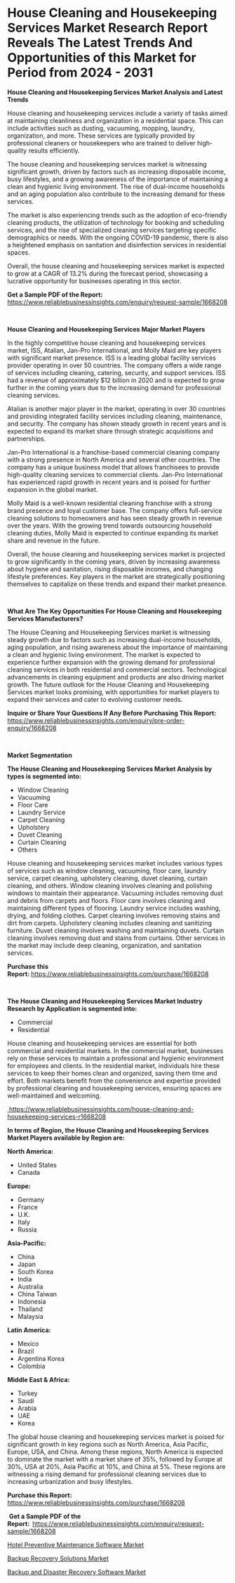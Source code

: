 <p><h1>House Cleaning and Housekeeping Services Market Research Report Reveals The Latest Trends And Opportunities of this Market for Period from 2024 - 2031</h1></p><p><strong>House Cleaning and Housekeeping Services Market Analysis and Latest Trends</strong></p>
<p><p>House cleaning and housekeeping services include a variety of tasks aimed at maintaining cleanliness and organization in a residential space. This can include activities such as dusting, vacuuming, mopping, laundry, organization, and more. These services are typically provided by professional cleaners or housekeepers who are trained to deliver high-quality results efficiently.</p><p>The house cleaning and housekeeping services market is witnessing significant growth, driven by factors such as increasing disposable income, busy lifestyles, and a growing awareness of the importance of maintaining a clean and hygienic living environment. The rise of dual-income households and an aging population also contribute to the increasing demand for these services.</p><p>The market is also experiencing trends such as the adoption of eco-friendly cleaning products, the utilization of technology for booking and scheduling services, and the rise of specialized cleaning services targeting specific demographics or needs. With the ongoing COVID-19 pandemic, there is also a heightened emphasis on sanitation and disinfection services in residential spaces.</p><p>Overall, the house cleaning and housekeeping services market is expected to grow at a CAGR of 13.2% during the forecast period, showcasing a lucrative opportunity for businesses operating in this sector.</p></p>
<p><strong>Get a Sample PDF of the Report:&nbsp;</strong> <a href="https://www.reliablebusinessinsights.com/enquiry/request-sample/1668208">https://www.reliablebusinessinsights.com/enquiry/request-sample/1668208</a></p>
<p>&nbsp;</p>
<p><strong>House Cleaning and Housekeeping Services Major Market Players</strong></p>
<p><p>In the highly competitive house cleaning and housekeeping services market, ISS, Atalian, Jan-Pro International, and Molly Maid are key players with significant market presence. ISS is a leading global facility services provider operating in over 50 countries. The company offers a wide range of services including cleaning, catering, security, and support services. ISS had a revenue of approximately $12 billion in 2020 and is expected to grow further in the coming years due to the increasing demand for professional cleaning services.</p><p>Atalian is another major player in the market, operating in over 30 countries and providing integrated facility services including cleaning, maintenance, and security. The company has shown steady growth in recent years and is expected to expand its market share through strategic acquisitions and partnerships.</p><p>Jan-Pro International is a franchise-based commercial cleaning company with a strong presence in North America and several other countries. The company has a unique business model that allows franchisees to provide high-quality cleaning services to commercial clients. Jan-Pro International has experienced rapid growth in recent years and is poised for further expansion in the global market.</p><p>Molly Maid is a well-known residential cleaning franchise with a strong brand presence and loyal customer base. The company offers full-service cleaning solutions to homeowners and has seen steady growth in revenue over the years. With the growing trend towards outsourcing household cleaning duties, Molly Maid is expected to continue expanding its market share and revenue in the future.</p><p>Overall, the house cleaning and housekeeping services market is projected to grow significantly in the coming years, driven by increasing awareness about hygiene and sanitation, rising disposable incomes, and changing lifestyle preferences. Key players in the market are strategically positioning themselves to capitalize on these trends and expand their market presence.</p></p>
<p>&nbsp;</p>
<p><strong>What Are The Key Opportunities For House Cleaning and Housekeeping Services Manufacturers?</strong></p>
<p><p>The House Cleaning and Housekeeping Services market is witnessing steady growth due to factors such as increasing dual-income households, aging population, and rising awareness about the importance of maintaining a clean and hygienic living environment. The market is expected to experience further expansion with the growing demand for professional cleaning services in both residential and commercial sectors. Technological advancements in cleaning equipment and products are also driving market growth. The future outlook for the House Cleaning and Housekeeping Services market looks promising, with opportunities for market players to expand their services and cater to evolving customer needs.</p></p>
<p><strong>Inquire or Share Your Questions If Any Before Purchasing This Report:</strong> <a href="https://www.reliablebusinessinsights.com/enquiry/pre-order-enquiry/1668208">https://www.reliablebusinessinsights.com/enquiry/pre-order-enquiry/1668208</a></p>
<p>&nbsp;</p>
<p><strong>Market Segmentation</strong></p>
<p><strong>The House Cleaning and Housekeeping Services Market Analysis by types is segmented into:</strong></p>
<p><ul><li>Window Cleaning</li><li>Vacuuming</li><li>Floor Care</li><li>Laundry Service</li><li>Carpet Cleaning</li><li>Upholstery</li><li>Duvet Cleaning</li><li>Curtain Cleaning</li><li>Others</li></ul></p>
<p><p>House cleaning and housekeeping services market includes various types of services such as window cleaning, vacuuming, floor care, laundry service, carpet cleaning, upholstery cleaning, duvet cleaning, curtain cleaning, and others. Window cleaning involves cleaning and polishing windows to maintain their appearance. Vacuuming includes removing dust and debris from carpets and floors. Floor care involves cleaning and maintaining different types of flooring. Laundry service includes washing, drying, and folding clothes. Carpet cleaning involves removing stains and dirt from carpets. Upholstery cleaning includes cleaning and sanitizing furniture. Duvet cleaning involves washing and maintaining duvets. Curtain cleaning involves removing dust and stains from curtains. Other services in the market may include deep cleaning, organization, and sanitation services.</p></p>
<p><strong>Purchase this Report:&nbsp;</strong><a href="https://www.reliablebusinessinsights.com/purchase/1668208">https://www.reliablebusinessinsights.com/purchase/1668208</a></p>
<p>&nbsp;</p>
<p><strong>The House Cleaning and Housekeeping Services Market Industry Research by Application is segmented into:</strong></p>
<p><ul><li>Commercial</li><li>Residential</li></ul></p>
<p><p>House cleaning and housekeeping services are essential for both commercial and residential markets. In the commercial market, businesses rely on these services to maintain a professional and hygienic environment for employees and clients. In the residential market, individuals hire these services to keep their homes clean and organized, saving them time and effort. Both markets benefit from the convenience and expertise provided by professional cleaning and housekeeping services, ensuring spaces are well-maintained and welcoming.</p></p>
<p><a href="https://www.reliablebusinessinsights.com/house-cleaning-and-housekeeping-services-r1668208">&nbsp;https://www.reliablebusinessinsights.com/house-cleaning-and-housekeeping-services-r1668208</a></p>
<p><strong>In terms of Region, the House Cleaning and Housekeeping Services Market Players available by Region are:</strong></p>
<p>
    <p> <strong> North America: </strong>
        <ul>
            <li>United States</li>
            <li>Canada</li>
        </ul>
        </p> 
    <p> <strong> Europe: </strong>
        <ul>
            <li>Germany</li>
            <li>France</li>
            <li>U.K.</li>
            <li>Italy</li>
            <li>Russia</li>
        </ul>
        </p> 
    <p> <strong> Asia-Pacific: </strong>
        <ul>
            <li>China</li>
            <li>Japan</li>
            <li>South Korea</li>
            <li>India</li>
            <li>Australia</li>
            <li>China Taiwan</li>
            <li>Indonesia</li>
            <li>Thailand</li>
            <li>Malaysia</li>
        </ul>
        </p> 
    <p> <strong> Latin America: </strong>
        <ul>
            <li>Mexico</li>
            <li>Brazil</li>
            <li>Argentina Korea</li>
            <li>Colombia</li>
        </ul>
        </p> 
    <p> <strong> Middle East & Africa: </strong>
        <ul>
            <li>Turkey</li>
            <li>Saudi</li>
            <li>Arabia</li>
            <li>UAE</li>
            <li>Korea</li>
        </ul>
    </p>
    </p>
<p><p>The global house cleaning and housekeeping services market is poised for significant growth in key regions such as North America, Asia Pacific, Europe, USA, and China. Among these regions, North America is expected to dominate the market with a market share of 35%, followed by Europe at 30%, USA at 20%, Asia Pacific at 10%, and China at 5%. These regions are witnessing a rising demand for professional cleaning services due to increasing urbanization and busy lifestyles.</p></p>
<p><strong>Purchase this Report: </strong><a href="https://www.reliablebusinessinsights.com/purchase/1668208">https://www.reliablebusinessinsights.com/purchase/1668208</a></p>
<p>&nbsp;<strong>Get a Sample PDF of the Report:&nbsp;&nbsp;</strong><a href="https://www.reliablebusinessinsights.com/enquiry/request-sample/1668208">https://www.reliablebusinessinsights.com/enquiry/request-sample/1668208</a></p>
<p><strong></strong></p>
<p><p><a href="https://github.com/nhteumcc68/Market-Research-Report-List-1/blob/main/hotel-preventive-maintenance-software-market.md">Hotel Preventive Maintenance Software Market</a></p><p><a href="https://github.com/Hunterico88/Market-Research-Report-List-1/blob/main/backup-recovery-solutions-market.md">Backup Recovery Solutions Market</a></p><p><a href="https://github.com/zolotuy145/Market-Research-Report-List-1/blob/main/backup-and-disaster-recovery-software-market.md">Backup and Disaster Recovery Software Market</a></p></p>